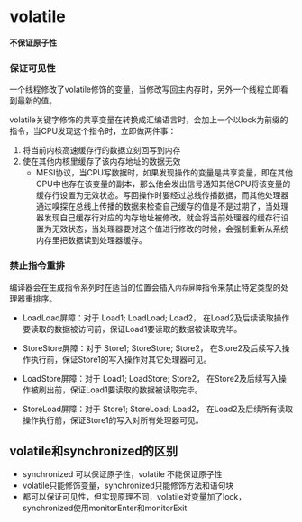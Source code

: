# volatile

**不保证原子性**

### 保证可见性

一个线程修改了volatile修饰的变量，当修改写回主内存时，另外一个线程立即看到最新的值。

volatile关键字修饰的共享变量在转换成汇编语言时，会加上一个以lock为前缀的指令，当CPU发现这个指令时，立即做两件事：

1. 将当前内核高速缓存行的数据立刻回写到内存
2. 使在其他内核里缓存了该内存地址的数据无效
    - MESI协议，当CPU写数据时，如果发现操作的变量是共享变量，即在其他CPU中也存在该变量的副本，那么他会发出信号通知其他CPU将该变量的缓存行设置为无效状态。写回操作时要经过总线传播数据，而其他处理器通过嗅探在总线上传播的数据来检查自己缓存的值是不是过期了，当处理器发现自己缓存行对应的内存地址被修改，就会将当前处理器的缓存行设置为无效状态，当处理器要对这个值进行修改的时候，会强制重新从系统内存里把数据读到处理器缓存。

### 禁止指令重排

编译器会在生成指令系列时在适当的位置会插入`内存屏障`指令来禁止特定类型的处理器重排序。

- LoadLoad屏障：对于 Load1; LoadLoad; Load2， 在Load2及后续读取操作要读取的数据被访问前，保证Load1要读取的数据被读取完毕。 

- StoreStore屏障：对于 Store1; StoreStore; Store2， 在Store2及后续写入操作执行前，保证Store1的写入操作对其它处理器可见。 

- LoadStore屏障：对于 Load1; LoadStore; Store2， 在Store2及后续写入操作被刷出前，保证Load1要读取的数据被读取完毕。

- StoreLoad屏障：对于 Store1; StoreLoad; Load2， 在Load2及后续所有读取操作执行前，保证Store1的写入对所有处理器可见。



## volatile和synchronized的区别

- synchronized 可以保证原子性，volatile 不能保证原子性
- volatile只能修饰变量，synchronized只能修饰方法和语句块
- 都可以保证可见性，但实现原理不同，volatile对变量加了lock，synchronized使用monitorEnter和monitorExit